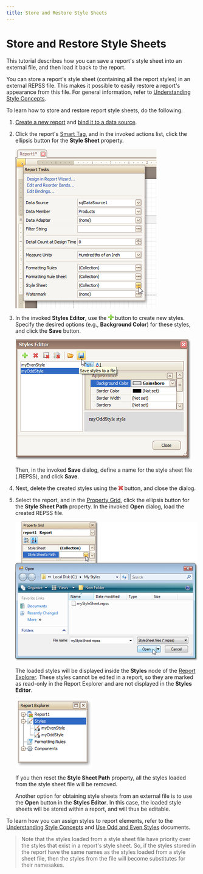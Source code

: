 ```yaml
---
title: Store and Restore Style Sheets
---
```

# Store and Restore Style Sheets
This tutorial describes how you can save a report's style sheet into an external file, and then load it back to the report.

You can store a report's style sheet (containing all the report styles) in an external REPSS file. This makes it possible to easily restore a report's appearance from this file. For general information, refer to [Understanding Style Concepts](../../../../../../interface-elements-for-desktop/articles/report-designer/report-designer-for-winforms/create-reports/styles-and-conditional-formatting/understanding-style-concepts.md).

To learn how to store and restore report style sheets, do the following.
1. [Create a new report](../../../../../../interface-elements-for-desktop/articles/report-designer/report-designer-for-winforms/create-reports/basic-operations/create-a-new-report.md) and [bind it to a data source](../../../../../../interface-elements-for-desktop/articles/report-designer/report-designer-for-winforms/create-reports/binding-a-report-to-data.md).
2. Click the report's [Smart Tag](../../../../../../interface-elements-for-desktop/articles/report-designer/report-designer-for-winforms/report-designer-reference/report-designer-ui/smart-tag.md), and in the invoked actions list, click the ellipsis button for the **Style Sheet** property.
	
	![RD_HowTo_StyleSheets_0](../../../../../images/Img8554.png)
3. In the invoked **Styles Editor**, use the ![RD_buttons_add](../../../../../images/Img8593.png) button to create new styles. Specify the desired options (e.g., **Background Color**) for these styles, and click the **Save** button.
	
	![RD_HowTo_StyleSheets_1](../../../../../images/Img8555.png)
	
	Then, in the invoked **Save** dialog, define a name for the style sheet file (.REPSS), and click **Save**.
4. Next, delete the created styles using the ![RD_buttons_del](../../../../../images/Img8594.png) button, and close the dialog.
5. Select the report, and in the [Property Grid](../../../../../../interface-elements-for-desktop/articles/report-designer/report-designer-for-winforms/report-designer-reference/report-designer-ui/property-grid.md), click the ellipsis button for the **Style Sheet Path** property. In the invoked **Open** dialog, load the created REPSS file.
	
	![RD_HowTo_StyleSheets_2](../../../../../images/Img8556.png)
	
	The loaded styles will be displayed inside the **Styles** node of the [Report Explorer](../../../../../../interface-elements-for-desktop/articles/report-designer/report-designer-for-winforms/report-designer-reference/report-designer-ui/report-explorer.md). These styles cannot be edited in a report, so they are marked as read-only in the Report Explorer and are not displayed in the **Styles Editor**.
	
	![RD_HowTo_StyleSheets_3](../../../../../images/Img8557.png)
	
	If you then reset the **Style Sheet Path** property, all the styles loaded from the style sheet file will be removed.
	
	Another option for obtaining style sheets from an external file is to use the **Open** button in the **Styles Editor**. In this case, the loaded style sheets will be stored within a report, and will thus be editable.

To learn how you can assign styles to report elements, refer to the [Understanding Style Concepts](../../../../../../interface-elements-for-desktop/articles/report-designer/report-designer-for-winforms/create-reports/styles-and-conditional-formatting/understanding-style-concepts.md) and [Use Odd and Even Styles](../../../../../../interface-elements-for-desktop/articles/report-designer/report-designer-for-winforms/create-reports/styles-and-conditional-formatting/use-odd-and-even-styles.md) documents.

> Note that the styles loaded from a style sheet file have priority over the styles that exist in a report's style sheet. So, if the styles stored in the report have the same names as the styles loaded from a style sheet file, then the styles from the file will become substitutes for their namesakes.